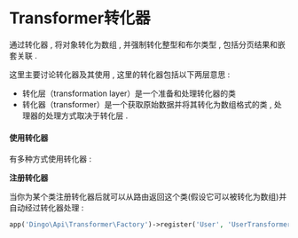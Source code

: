 # Transformer转化器

通过转化器 , 将对象转化为数组 , 并强制转化整型和布尔类型 , 包括分页结果和嵌套关联 .

这里主要讨论转化器及其使用 , 这里的转化器包括以下两层意思 :

* 转化层（transformation layer）是一个准备和处理转化器的类
* 转化器（transformer）是一个获取原始数据并将其转化为数组格式的类 , 处理器的处理方式取决于转化层 . 

#### 使用转化器

有多种方式使用转化器 :

**注册转化器**

当你为某个类注册转化器后就可以从路由返回这个类\(假设它可以被转化为数组\)并自动经过转化器处理 :

```php
app('Dingo\Api\Transformer\Factory')->register('User', 'UserTransformer');
```



